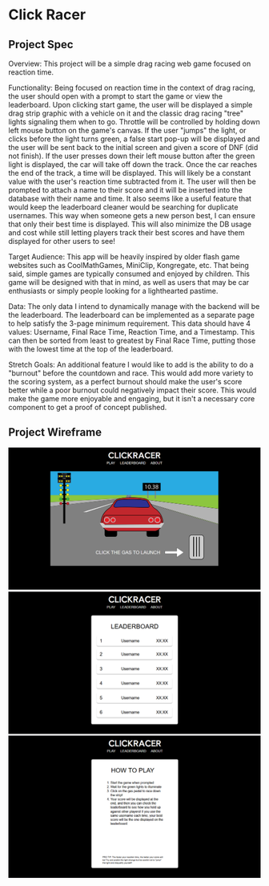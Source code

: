 # Click Racer

## Project Spec

Overview: This project will be a simple drag racing web game focused on reaction time.

Functionality: Being focused on reaction time in the context of drag racing, the user should open with a prompt to start the game or view the leaderboard. Upon clicking start game, the user will be displayed a simple drag strip graphic with a vehicle on it and the classic drag racing "tree" lights signaling them when to go. Throttle will be controlled by holding down left mouse button on the game's canvas. If the user "jumps" the light, or clicks before the light turns green, a false start pop-up will be displayed and the user will be sent back to the initial screen and given a score of DNF (did not finish). If the user presses down their left mouse button after the green light is displayed, the car will take off down the track. Once the car reaches the end of the track, a time will be displayed. This will likely be a constant value with the user's reaction time subtracted from it. The user will then be prompted to attach a name to their score and it will be inserted into the database with their name and time. It also seems like a useful feature that would keep the leaderboard cleaner would be searching for duplicate usernames. This way when someone gets a new person best, I can ensure that only their best time is displayed. This will also minimize the DB usage and cost while still letting players track their best scores and have them displayed for other users to see!

Target Audience: This app will be heavily inspired by older flash game websites such as CoolMathGames, MiniClip, Kongregate, etc. That being said, simple games are typically consumed and enjoyed by children. This game will be designed with that in mind, as well as users that may be car enthusiasts or simply people looking for a lighthearted pastime.

Data: The only data I intend to dynamically manage with the backend will be the leaderboard. The leaderboard can be implemented as a separate page to help satisfy the 3-page minimum requirement. This data should have 4 values: Username, Final Race Time, Reaction Time, and a Timestamp. This can then be sorted from least to greatest by Final Race Time, putting those with the lowest time at the top of the leaderboard. 

Stretch Goals: An additional feature I would like to add is the ability to do a "burnout" before the countdown and race. This would add more variety to the scoring system, as a perfect burnout should make the user's score better while a poor burnout could negatively impact their score. This would make the game more enjoyable and engaging, but it isn't a necessary core component to get a proof of concept published.

## Project Wireframe

![landing wireframe](408mockup.png)
![leaderboard wireframe](leaderboard.png)
![about wireframe](about.png)
